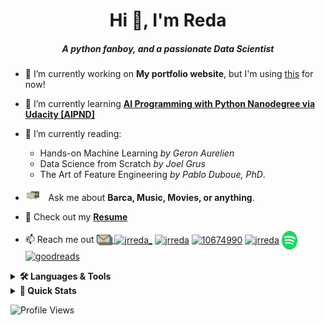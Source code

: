 <h1 align="center">Hi 👋, I'm Reda</h1>
<h5 align="center">A python fanboy, and a passionate Data Scientist</h5>

- 🔭 I’m currently working on **My portfolio website**, but I'm using [this](https://www.datascienceportfol.io/jrreda) for now!

- 🌱 I’m currently learning **[AI Programming with Python Nanodegree via Udacity [AIPND]](https://github.com/jrreda/AIPND-Udacity)**

- 📙 I’m currently reading:
    - Hands-on Machine Learning *by Geron Aurelien*
    - Data Science from Scratch *by Joel Grus*
    - The Art of Feature Engineering *by Pablo Duboue, PhD*.

- <img src="https://github.com/jrreda/jrreda/blob/main/img/message.gif" width="25" />&nbsp;&nbsp; Ask me about **Barca, Music, Movies, or anything**. <br>

- 📄 Check out my **[Resume](https://drive.google.com/file/d/1sENWjiWadT-VNDkxCAb-JktHJYNSbt19/view?usp=sharing)**

- 📫 Reach me out <a href="mailto:mahmoudreda457@gmail.com" target="blank"><img align="center" src="https://github.com/jrreda/jrreda/blob/main/img/email.svg" alt="selenium" width="25" height="25"/> </a>  <a href="https://twitter.com/jrreda_" target="blank"><img align="center" src="https://raw.githubusercontent.com/rahuldkjain/github-profile-readme-generator/master/src/images/icons/Social/twitter.svg" alt="jrreda_" height="30" width="25" /></a>  <a href="https://linkedin.com/in/jrreda" target="blank"><img align="center" src="https://raw.githubusercontent.com/rahuldkjain/github-profile-readme-generator/master/src/images/icons/Social/linked-in-alt.svg" alt="jrreda" height="30" width="25" /></a>  <a href="https://stackoverflow.com/users/10674990" target="blank"><img align="center" src="https://raw.githubusercontent.com/rahuldkjain/github-profile-readme-generator/master/src/images/icons/Social/stack-overflow.svg" alt="10674990" height="30" width="25" /></a>  <a href="https://kaggle.com/jrreda" target="blank"><img align="center" src="https://raw.githubusercontent.com/rahuldkjain/github-profile-readme-generator/master/src/images/icons/Social/kaggle.svg" alt="jrreda" height="30" width="25" /></a>  <a href="https://open.spotify.com/user/g8uvkkuiph6bcuenv60h5ywqj" target="blank"><img align="center" src="https://github.com/jrreda/jrreda/blob/main/img/spotify.svg" alt="spotify" height="30" width="25" /></a>  <a href="https://www.goodreads.com/user/show/60436577" target="blank"><img align="center" src="https://upload.wikimedia.org/wikipedia/commons/5/5a/Goodreads_logo_-_SuperTinyIcons.svg" alt="goodreads" height="30" width="25" /></a>


<!-- [![spotify-github-profile](https://spotify-github-profile.vercel.app/api/view?uid=g8uvkkuiph6bcuenv60h5ywqj&cover_image=true&theme=default&bar_color=53b14f&bar_color_cover=false)](https://spotify-github-profile.vercel.app/api/view?uid=g8uvkkuiph6bcuenv60h5ywqj&redirect=true)
-->



<details>
  <summary><b>🛠️ Languages &  Tools</b></summary>
  <h5 align="left">Programming Languages:</h5>
  <p align="left">
    <a href="https://www.python.org" target="_blank" rel="noreferrer"> <img src="https://raw.githubusercontent.com/devicons/devicon/master/icons/python/python-original.svg" alt="python" width="25" height="25"/> </a>
    <a href="https://www.r-project.org/" target="_blank" rel="noreferrer"> <img src="https://www.vectorlogo.zone/logos/r-project/r-project-icon.svg" alt="R" width="25" height="25"/> </a>
    <a href="https://www.java.com" target="_blank" rel="noreferrer"> <img src="https://raw.githubusercontent.com/devicons/devicon/master/icons/java/java-original.svg" alt="java" width="25" height="25"/> </a>
    <a href="https://www.mathworks.com/" target="_blank" rel="noreferrer"> <img src="https://upload.wikimedia.org/wikipedia/commons/2/21/Matlab_Logo.png" alt="matlab" width="25" height="25"/> </a>
  </p>

  <h5 align="left">Data Pre-processing:</h5>
  <p align="left">
  <a href="https://pandas.pydata.org/" target="_blank" rel="noreferrer"> <img src="https://raw.githubusercontent.com/devicons/devicon/2ae2a900d2f041da66e950e4d48052658d850630/icons/pandas/pandas-original.svg" alt="pandas" width="25" height="25"/> </a>
  <a href="https://numpy.org/" target="_blank" rel="noreferrer"> <img src="https://www.vectorlogo.zone/logos/numpy/numpy-icon.svg" alt="numpy" width="25" height="25"/> </a>
  <a href="https://scipy.org/" target="_blank" rel="noreferrer"> <img src="https://upload.wikimedia.org/wikipedia/commons/b/b2/SCIPY_2.svg" alt="scipy" width="25" height="25"/> </a>
  <a href="https://www.crummy.com/software/BeautifulSoup/bs4/doc/" target="_blank" rel="noreferrer"> <img src="https://cdn-contents.anymindgroup.com/corporate/wp-uploads/2021/10/04131147/4.png" alt="beautifulSoup" width="25" height="25"/> </a>
  <a href="https://requests.readthedocs.io/" target="_blank" rel="noreferrer"> <img src="https://github.com/jrreda/jrreda/blob/main/img/requests.svg" alt="requests" width="25" height="25"/> </a>
  <a href="https://www.selenium.dev" target="_blank" rel="noreferrer"> <img src="https://github.com/jrreda/jrreda/blob/main/img/Selenium.svg" alt="selenium" width="25" height="25"/> </a>
  </p>

  <h5 align="left">Data Visualization:</h5>
  <p align="left">
    <a href="https://matplotlib.org/" target="_blank" rel="noreferrer"> <img src="https://upload.wikimedia.org/wikipedia/commons/8/84/Matplotlib_icon.svg" alt="matplotlib" width="25" height="25"/> </a>
    <a href="https://seaborn.pydata.org/" target="_blank" rel="noreferrer"> <img src="https://seaborn.pydata.org/_images/logo-mark-lightbg.svg" alt="seaborn" width="25" height="25"/> </a>
    <a href="https://aws.amazon.com/quicksight/" target="_blank" rel="noreferrer"> <img src="https://static.cdnlogo.com/logos/a/96/amazon-quicksight.svg" alt="quicksight" width="25" height="25"/> </a>
    <a href="https://www.tableau.com/" target="_blank" rel="noreferrer"> <img src="https://static.cdnlogo.com/logos/t/73/tableau-software.svg" alt="tableau" width="25" height="25"/> </a>
    <a href="https://www.elastic.co/kibana" target="_blank" rel="noreferrer"> <img src="https://www.vectorlogo.zone/logos/elasticco_kibana/elasticco_kibana-icon.svg" alt="kibana" width="25" height="25"/> </a>
  </p>

  <h5 align="left">AI/ML:</h5>
  <p align="left">
    <a href="https://scikit-learn.org/" target="_blank" rel="noreferrer"> <img src="https://upload.wikimedia.org/wikipedia/commons/0/05/Scikit_learn_logo_small.svg" alt="scikit_learn" width="25" height="25"/> </a>
    <a href="https://optuna.org/" target="_blank" rel="noreferrer"> <img src="https://raw.githubusercontent.com/optuna/optuna/master/docs/image/optuna-logo.png" alt="optuna" width="25" height="25"/> </a>
    <a href="https://opencv.org/" target="_blank" rel="noreferrer"> <img src="https://www.vectorlogo.zone/logos/opencv/opencv-icon.svg" alt="opencv" width="25" height="25"/> </a>
    <a href="https://keras.io/" target="_blank" rel="noreferrer"> <img src="https://upload.wikimedia.org/wikipedia/commons/a/ae/Keras_logo.svg" alt="keras" width="25" height="25"/> </a>
    <a href="https://pytorch.org/" target="_blank" rel="noreferrer"> <img src="https://www.vectorlogo.zone/logos/pytorch/pytorch-icon.svg" alt="pytorch" width="25" height="25"/> </a>
    <a href="https://www.tensorflow.org" target="_blank" rel="noreferrer"> <img src="https://www.vectorlogo.zone/logos/tensorflow/tensorflow-icon.svg" alt="tensorflow" width="25" height="25"/> </a>
    <a href="https://aws.amazon.com/sagemaker/" target="_blank" rel="noreferrer"> <img src="https://github.com/jrreda/jrreda/blob/main/img/sagemaker_logo.png" alt="sagemaker" width="25" height="25"/> </a>  
  </p>

  <h5 align="left">Database:</h5>
  <p align="left">
    <a href="https://www.mysql.com/" target="_blank" rel="noreferrer"> <img src="https://raw.githubusercontent.com/devicons/devicon/master/icons/mysql/mysql-original-wordmark.svg" alt="mysql" width="25" height="25"/> </a>
    <a href="https://www.postgresql.org" target="_blank" rel="noreferrer"> <img src="https://raw.githubusercontent.com/devicons/devicon/master/icons/postgresql/postgresql-original-wordmark.svg" alt="postgresql" width="25" height="25"/> </a>
    <a href="https://www.sqlite.org/" target="_blank" rel="noreferrer"> <img src="https://www.vectorlogo.zone/logos/sqlite/sqlite-icon.svg" alt="sqlite" width="25" height="25"/> </a>
    <a href="https://cloud.google.com/bigquery" target="_blank" rel="noreferrer"> <img src="https://www.vectorlogo.zone/logos/google_bigquery/google_bigquery-icon.svg" alt="bigquery" width="25" height="25"/> </a>
    <a href="https://harperdb.io/" target="_blank" rel="noreferrer"> <img src="https://res.cloudinary.com/practicaldev/image/fetch/s--L5t79vIL--/c_fill,f_auto,fl_progressive,h_320,q_auto,w_320/https://dev-to-uploads.s3.amazonaws.com/uploads/organization/profile_image/2476/ebfa3dff-49b2-4ad5-aba1-5cb65c298a44.png" alt="hyperdb" width="25" height="25"/> </a>
    <a href="https://aws.amazon.com/s3/" target="_blank" rel="noreferrer"> <img src="https://static.cdnlogo.com/logos/a/59/aws-s3.svg" alt="s3" width="25" height="25"/> </a>
    <a href="https://aws.amazon.com/dynamodb/" target="_blank" rel="noreferrer"> <img src="https://static.cdnlogo.com/logos/a/89/aws-dynamodb.svg" alt="dynamodb" width="25" height="25"/> </a>
    <a href="https://aws.amazon.com/redshift/" target="_blank" rel="noreferrer"> <img src="https://static.cdnlogo.com/logos/a/25/aws-redshift.svg" alt="s3" width="25" height="25"/> </a>
  </p>

  <h5 align="left">Devops:</h5>
  <p align="left">
  <a href="https://aws.amazon.com" target="_blank" rel="noreferrer"> <img src="https://static.cdnlogo.com/logos/a/19/aws.svg" alt="aws" width="25" height="25"/> </a>
  <a href="https://www.docker.com/" target="_blank" rel="noreferrer"> <img src="https://static.cdnlogo.com/logos/d/41/docker.svg" alt="docker" width="25" height="25"/> </a>
  <a href="https://www.gnu.org/software/bash/" target="_blank" rel="noreferrer"> <img src="https://www.vectorlogo.zone/logos/gnu_bash/gnu_bash-icon.svg" alt="bash" width="25" height="25"/> </a>
  <a href="https://heroku.com" target="_blank" rel="noreferrer"> <img src="https://www.vectorlogo.zone/logos/heroku/heroku-icon.svg" alt="heroku" width="25" height="25"/> </a>
  </p>


  <h5 align="left">Web Development:</h5>
  <p align="left">
    <a href="https://www.w3.org/html/" target="_blank" rel="noreferrer"> <img src="https://raw.githubusercontent.com/devicons/devicon/master/icons/html5/html5-original-wordmark.svg" alt="html5" width="25" height="25"/> </a>
    <a href="https://www.w3schools.com/css/" target="_blank" rel="noreferrer"> <img src="https://raw.githubusercontent.com/devicons/devicon/master/icons/css3/css3-original-wordmark.svg" alt="css3" width="25" height="25"/> </a>
    <a href="https://flask.palletsprojects.com/" target="_blank" rel="noreferrer"> <img src="https://www.vectorlogo.zone/logos/pocoo_flask/pocoo_flask-icon.svg" alt="flask" width="25" height="25"/> </a>
    <a href="https://fastapi.tiangolo.com/" target="_blank" rel="noreferrer"> <img src="https://cdn.worldvectorlogo.com/logos/fastapi-1.svg" alt="fastapi" width="25" height="25"/> </a>
  </p>


  <h5 align="left">Others:</h5>
  <p align="left">
   <a href="https://www.linux.org/" target="_blank" rel="noreferrer"> <img src="https://raw.githubusercontent.com/devicons/devicon/master/icons/linux/linux-original.svg" alt="linux" width="25" height="25"/> </a>
   <a href="https://git-scm.com/" target="_blank" rel="noreferrer"> <img src="https://www.vectorlogo.zone/logos/git-scm/git-scm-icon.svg" alt="git" width="25" height="25"/> </a>
   <a href="https://postman.com" target="_blank" rel="noreferrer"> <img src="https://www.vectorlogo.zone/logos/getpostman/getpostman-icon.svg" alt="postman" width="25" height="25"/> </a>
  </p>

  </p>
 </details>

<details>
   <summary><b>🚀 Quick Stats</b></summary>
   <br/>
   <p align="center">
   <img width="450" align="center" src="https://github-readme-stats-defcon27.vercel.app/api?username=jrreda&show_icons=true&line_height=21&theme=react" alt="jrreda's Github Stats" />
   </p>
</details>

![Profile Views](https://komarev.com/ghpvc/?username=jrreda)
